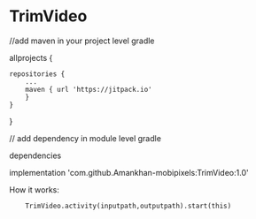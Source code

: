 # TrimVideo

//add maven in your project level gradle


allprojects {

	repositories {
		...
		maven { url 'https://jitpack.io' 
		}
	}
}


// add dependency in module level gradle
 
 dependencies

implementation 'com.github.Amankhan-mobipixels:TrimVideo:1.0'

How it works:

        TrimVideo.activity(inputpath,outputpath).start(this)

